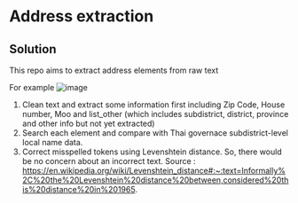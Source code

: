# Address extraction

## Solution
 This repo aims to extract address elements from raw text 
 
 For example
 ![image](https://user-images.githubusercontent.com/65607884/152207068-ec0c2444-57ae-413b-95c7-3cc1c8dc7aa9.png)
 
 1. Clean text and extract some information first including Zip Code, House number, Moo and list_other (which includes subdistrict, district, province and other info but not yet extracted)
 2. Search each element and compare with Thai governace subdistrict-level local name data.
 3. Correct misspelled tokens using Levenshtein distance. So, there would be no concern about an incorrect text.
    Source : https://en.wikipedia.org/wiki/Levenshtein_distance#:~:text=Informally%2C%20the%20Levenshtein%20distance%20between,considered%20this%20distance%20in%201965.
    
    
 
